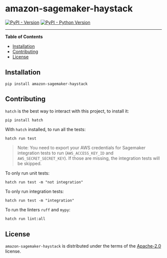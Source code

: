 # amazon-sagemaker-haystack

[![PyPI - Version](https://img.shields.io/pypi/v/amazon-sagemaker-haystack.svg)](https://pypi.org/project/amazon-sagemaker-haystack)
[![PyPI - Python Version](https://img.shields.io/pypi/pyversions/amazon-sagemaker-haystack.svg)](https://pypi.org/project/amazon-sagemaker-haystack)

-----

**Table of Contents**

- [Installation](#installation)
- [Contributing](#contributing)
- [License](#license)

## Installation

```console
pip install amazon-sagemaker-haystack
```

## Contributing

`hatch` is the best way to interact with this project, to install it:
```sh
pip install hatch
```

With `hatch` installed, to run all the tests:
```
hatch run test
```

> Note: You need to export your AWS credentials for Sagemaker integration tests to run (`AWS_ACCESS_KEY_ID` and 
`AWS_SECRET_SECRET_KEY`). If those are missing, the integration tests will be skipped.

To only run unit tests:
```
hatch run test -m "not integration"
```

To only run integration tests:
```
hatch run test -m "integration"
```

To run the linters `ruff` and `mypy`:
```
hatch run lint:all
```

## License

`amazon-sagemaker-haystack` is distributed under the terms of the [Apache-2.0](https://spdx.org/licenses/Apache-2.0.html) license.
